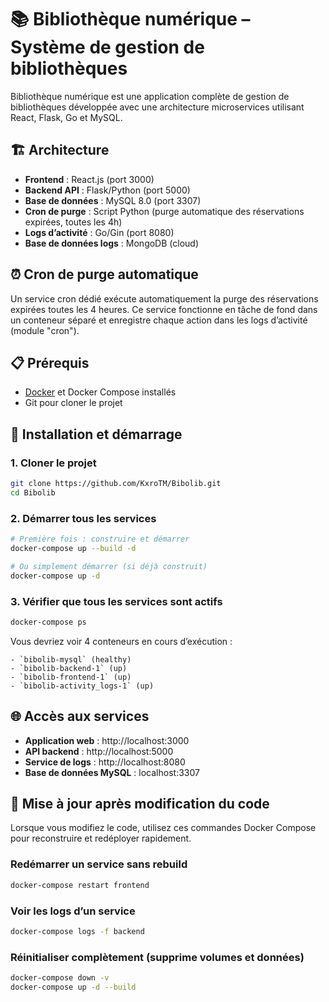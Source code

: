 # 📚 Bibliothèque numérique – Système de gestion de bibliothèques

Bibliothèque numérique est une application complète de gestion de bibliothèques développée avec une architecture microservices utilisant React, Flask, Go et MySQL.

## 🏗️ Architecture

- **Frontend** : React.js (port 3000)
- **Backend API** : Flask/Python (port 5000)
- **Base de données** : MySQL 8.0 (port 3307)
- **Cron de purge** : Script Python (purge automatique des réservations expirées, toutes les 4h)
- **Logs d’activité** : Go/Gin (port 8080)
- **Base de données logs** : MongoDB (cloud)

## ⏰ Cron de purge automatique

Un service cron dédié exécute automatiquement la purge des réservations expirées toutes les 4 heures. Ce service fonctionne en tâche de fond dans un conteneur séparé et enregistre chaque action dans les logs d’activité (module "cron").

## 📋 Prérequis

- [Docker](https://www.docker.com/get-started) et Docker Compose installés
- Git pour cloner le projet

## 🚀 Installation et démarrage

### 1. Cloner le projet

```bash
git clone https://github.com/KxroTM/Bibolib.git
cd Bibolib
```

### 2. Démarrer tous les services

```bash
# Première fois : construire et démarrer
docker-compose up --build -d

# Ou simplement démarrer (si déjà construit)
docker-compose up -d
```

### 3. Vérifier que tous les services sont actifs

```bash
docker-compose ps
```

Vous devriez voir 4 conteneurs en cours d’exécution :

    - `bibolib-mysql` (healthy)
    - `bibolib-backend-1` (up)
    - `bibolib-frontend-1` (up)
    - `bibolib-activity_logs-1` (up)

## 🌐 Accès aux services

- **Application web** : http://localhost:3000
- **API backend** : http://localhost:5000
- **Service de logs** : http://localhost:8080
- **Base de données MySQL** : localhost:3307

## 🔁 Mise à jour après modification du code

Lorsque vous modifiez le code, utilisez ces commandes Docker Compose pour reconstruire et redéployer rapidement.

### Redémarrer un service sans rebuild

```bash
docker-compose restart frontend
```

### Voir les logs d’un service

```bash
docker-compose logs -f backend
```

### Réinitialiser complètement (supprime volumes et données)

```bash
docker-compose down -v
docker-compose up -d --build
```
